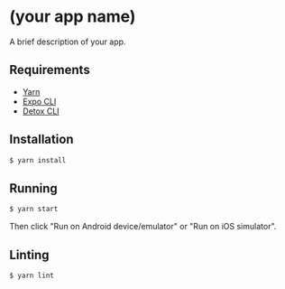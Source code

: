 # (your app name)

A brief description of your app.

## Requirements

- [Yarn](https://yarnpkg.com/en/docs/install)
- [Expo CLI](https://facebook.github.io/react-native/docs/getting-started)
- [Detox CLI](https://github.com/wix/Detox/blob/master/docs/Introduction.GettingStarted.md)

## Installation

```bash
$ yarn install
```

## Running

```bash
$ yarn start
```

Then click "Run on Android device/emulator" or "Run on iOS simulator".

## Linting

```bash
$ yarn lint
```

